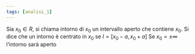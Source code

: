 ```yaml
---
tags: [analisi_1]
---
```

Sia $x_{0}\in R$, si chiama intorno di $x_{0}$ un intervallo aperto che contiene $x_{0}$.
Si dice che un intorno è centrato in $x_{0}$ se $I=[x_{0}-a,x_{0}+a]$
Se $x_{0}=\pm \infty$ l'intorno sarà aperto
